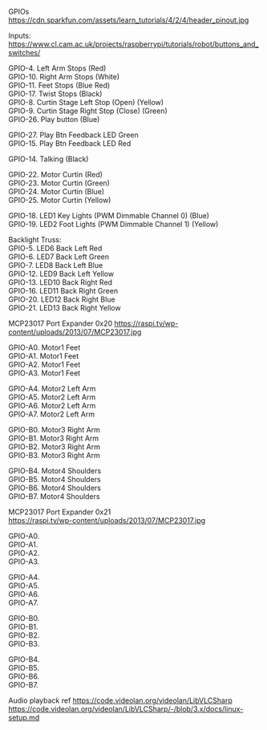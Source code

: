  
GPIOs   
https://cdn.sparkfun.com/assets/learn_tutorials/4/2/4/header_pinout.jpg    
   
Inputs:
https://www.cl.cam.ac.uk/projects/raspberrypi/tutorials/robot/buttons_and_switches/  

GPIO-4. Left Arm Stops (Red)  
GPIO-10. Right Arm Stops (White)  
GPIO-11. Feet Stops (Blue Red)  
GPIO-17. Twist Stops (Black)   
GPIO-8. Curtin Stage Left Stop (Open) (Yellow)  
GPIO-9. Curtin Stage Right Stop (Close) (Green)  
GPIO-26. Play button (Blue)  
     
GPIO-27. Play Btn Feedback LED Green   
GPIO-15. Play Btn Feedback LED Red  
  
GPIO-14. Talking (Black)   
     
GPIO-22. Motor Curtin (Red)  
GPIO-23. Motor Curtin (Green)     
GPIO-24. Motor Curtin (Blue)   
GPIO-25. Motor Curtin (Yellow)    
   
GPIO-18. LED1 Key Lights (PWM Dimmable Channel 0) (Blue)   
GPIO-19. LED2 Foot Lights (PWM Dimmable Channel 1) (Yellow)   
   
Backlight Truss:  
GPIO-5. LED6 Back Left Red  
GPIO-6. LED7 Back Left Green   
GPIO-7. LED8 Back Left Blue    
GPIO-12. LED9 Back Left Yellow   
GPIO-13. LED10 Back Right Red  
GPIO-16. LED11 Back Right Green  
GPIO-20. LED12 Back Right Blue   
GPIO-21. LED13 Back Right Yellow   
  

MCP23017 Port Expander 0x20 
https://raspi.tv/wp-content/uploads/2013/07/MCP23017.jpg  

GPIO-A0. Motor1 Feet   
GPIO-A1. Motor1 Feet   
GPIO-A2. Motor1 Feet   
GPIO-A3. Motor1 Feet    
   
GPIO-A4. Motor2 Left Arm   
GPIO-A5. Motor2 Left Arm  
GPIO-A6. Motor2 Left Arm   
GPIO-A7. Motor2 Left Arm   
  
  
GPIO-B0. Motor3 Right Arm  
GPIO-B1. Motor3 Right Arm  
GPIO-B2. Motor3 Right Arm  
GPIO-B3. Motor3 Right Arm   
   
GPIO-B4. Motor4 Shoulders   
GPIO-B5. Motor4 Shoulders  
GPIO-B6. Motor4 Shoulders  
GPIO-B7. Motor4 Shoulders 


MCP23017 Port Expander 0x21   
https://raspi.tv/wp-content/uploads/2013/07/MCP23017.jpg   
  
GPIO-A0.    
GPIO-A1.     
GPIO-A2.     
GPIO-A3.     
   
GPIO-A4.     
GPIO-A5.   
GPIO-A6.     
GPIO-A7.     

  
GPIO-B0.    
GPIO-B1.     
GPIO-B2.     
GPIO-B3.     
   
GPIO-B4.      
GPIO-B5.    
GPIO-B6.   
GPIO-B7.    


Audio playback ref
https://code.videolan.org/videolan/LibVLCSharp
https://code.videolan.org/videolan/LibVLCSharp/-/blob/3.x/docs/linux-setup.md
